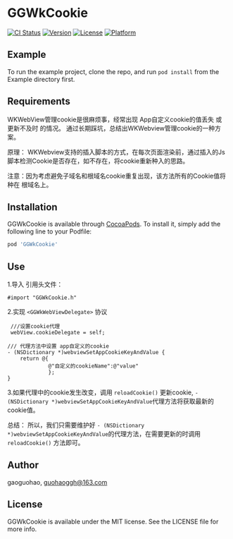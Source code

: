# GGWkCookie

[![CI Status](https://img.shields.io/travis/gaoguohao/GGWkCookie.svg?style=flat)](https://travis-ci.org/gaoguohao/GGWkCookie)
[![Version](https://img.shields.io/cocoapods/v/GGWkCookie.svg?style=flat)](https://cocoapods.org/pods/GGWkCookie)
[![License](https://img.shields.io/cocoapods/l/GGWkCookie.svg?style=flat)](https://cocoapods.org/pods/GGWkCookie)
[![Platform](https://img.shields.io/cocoapods/p/GGWkCookie.svg?style=flat)](https://cocoapods.org/pods/GGWkCookie)

## Example

To run the example project, clone the repo, and run `pod install` from the Example directory first.

## Requirements
WKWebView管理cookie是很麻烦事，经常出现 App自定义cookie的值丢失 或 更新不及时 的情况。
通过长期踩坑，总结出WKWebview管理cookie的一种方案。

原理： WKWebview支持的插入脚本的方式，在每次页面渲染前，通过插入的Js脚本检测Cookie是否存在，如不存在，将cookie重新种入的思路。

注意：因为考虑避免子域名和根域名cookie重复出现，该方法所有的Cookie值将种在 根域名上。

## Installation

GGWkCookie is available through [CocoaPods](https://cocoapods.org). To install
it, simply add the following line to your Podfile:

```ruby
pod 'GGWkCookie'
```

## Use
1.导入 引用头文件： 
```objc
#import "GGWkCookie.h"
```

2.实现 ```<GGWkWebViewDelegate>``` 协议 
```objc
 ///设置cookie代理
 webView.cookieDelegate = self;

/// 代理方法中设置 app自定义的cookie
- (NSDictionary *)webviewSetAppCookieKeyAndValue {
    return @{
             @"自定义的cookieName":@"value"
             };
}
```

3.如果代理中的cookie发生改变，调用 ```reloadCookie()``` 更新cookie,  ```- (NSDictionary *)webviewSetAppCookieKeyAndValue```代理方法将获取最新的cookie值。

总结：
所以，我们只需要维护好 ```- (NSDictionary *)webviewSetAppCookieKeyAndValue```的代理方法，在需要更新的时调用 ```reloadCookie()``` 方法即可。


## Author

gaoguohao, guohaoggh@163.com

## License

GGWkCookie is available under the MIT license. See the LICENSE file for more info.
